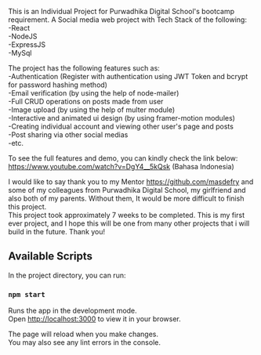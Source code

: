 This is an Individual Project for Purwadhika Digital School's bootcamp requirement.
A Social media web project with Tech Stack of the following:  
-React  
-NodeJS  
-ExpressJS  
-MySql  
  
The project has the following features such as:  
-Authentication (Register with authentication using JWT Token and bcrypt for password hashing method)  
-Email verification (by using the help of node-mailer)  
-Full CRUD operations on posts made from user  
-Image upload (by using the help of multer module)  
-Interactive and animated ui design (by using framer-motion modules)  
-Creating individual account and viewing other user's page and posts  
-Post sharing via other social medias  
-etc.  
  
To see the full features and demo, you can kindly check the link below:  
https://www.youtube.com/watch?v=DgY4__5kQsk (Bahasa Indonesia)  
  
I would like to say thank you to my Mentor https://github.com/masdefry and some of my colleagues from Purwadhika Digital School, my girlfriend and also both of my parents. Without them, It would be more difficult to finish this project.  
This project took approximately 7 weeks to be completed. This is my first ever project, and I hope this will be one from many other projects that i will build in the future. Thank you!  

## Available Scripts

In the project directory, you can run:

### `npm start`

Runs the app in the development mode.\
Open [http://localhost:3000](http://localhost:3000) to view it in your browser.

The page will reload when you make changes.\
You may also see any lint errors in the console.
